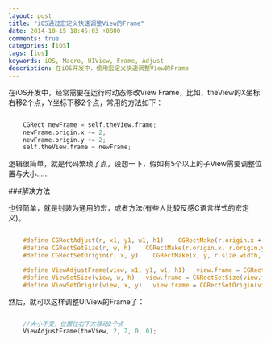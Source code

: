 ```yaml
---
layout: post
title: "iOS通过宏定义快速调整View的Frame"
date: 2014-10-15 18:45:03 +0800
comments: true
categories: [iOS]
tags: [ios]
keywords: iOS, Macro, UIView, Frame, Adjust
description: 在iOS开发中，使用宏定义快速调整View的Frame
---
```


在iOS开发中，经常需要在运行时动态修改View Frame，比如，theView的X坐标右移2个点，Y坐标下移2个点，常用的方法如下：

``` c

    CGRect newFrame = self.theView.frame;
    newFrame.origin.x += 2;
    newFrame.origin.y += 2;
    self.theView.frame = newFrame;

```

逻辑很简单，就是代码繁琐了点，设想一下，假如有5个以上的子View需要调整位置与大小……

<!--more-->

###解决方法

也很简单，就是封装为通用的宏，或者方法(有些人比较反感C语言样式的宏定义)。

``` c

    #define CGRectAdjust(r, x1, y1, w1, h1)    CGRectMake(r.origin.x + x1, r.origin.y + y1,  r.size.width + w1, r.size.height + h1)
    #define CGRectSetSize(r, w, h)    CGRectMake(r.origin.x, r.origin.y, w, h)
    #define CGRectSetOrigin(r, x, y)    CGRectMake(x, y, r.size.width, r.size.height)

    #define ViewAdjustFrame(view, x1, y1, w1, h1)   view.frame = CGRectAdjust(view.frame, x1, y1, w1, h1)
    #define ViewSetSize(view, w, h)   view.frame = CGRectSetSize(view.frame, w, h)
    #define ViewSetOrigin(view, x, y)   view.frame = CGRectSetOrigin(view.frame, x, y)

```

然后，就可以这样调整UIView的Frame了：

``` c

	//大小不变，位置往右下方移动2个点
    ViewAdjustFrame(theView, 2, 2, 0, 0);

```

